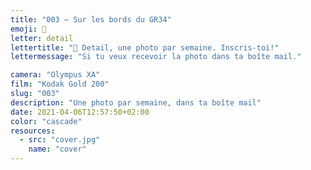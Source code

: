 ```yaml
---
title: "003 — Sur les bords du GR34"
emoji: 👀
letter: detail
lettertitle: "👀 Detail, une photo par semaine. Inscris-toi!"
lettermessage: "Si tu veux recevoir la photo dans ta boîte mail."

camera: "Olympus XA"
film: "Kodak Gold 200"
slug: "003"
description: "Une photo par semaine, dans ta boîte mail"
date: 2021-04-06T12:57:50+02:00
color: "cascade"
resources:
  - src: "cover.jpg"
    name: "cover"
---
```

